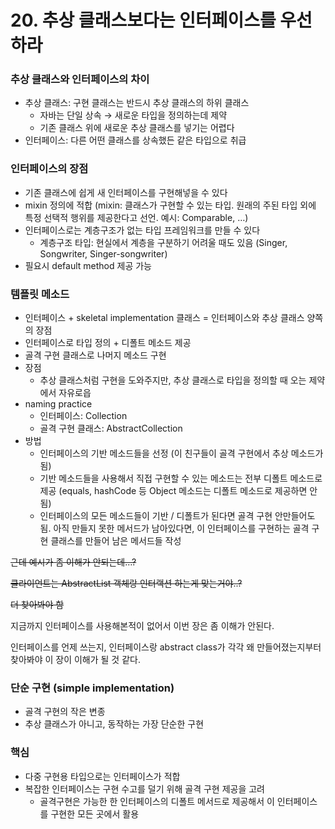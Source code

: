 # 20. 추상 클래스보다는 인터페이스를 우선하라

### 추상 클래스와 인터페이스의 차이

- 추상 클래스: 구현 클래스는 반드시 추상 클래스의 하위 클래스
    - 자바는 단일 상속 → 새로운 타입을 정의하는데 제약
    - 기존 클래스 위에 새로운 추상 클래스를 넣기는 어렵다
- 인터페이스: 다른 어떤 클래스를 상속했든 같은 타입으로 취급

### 인터페이스의 장점

- 기존 클래스에 쉽게 새 인터페이스를 구현해넣을 수 있다
- mixin 정의에 적합 (mixin: 클래스가 구현할 수 있는 타입. 원래의 주된 타입 외에 특정 선택적 행위를 제공한다고 선언. 예시: Comparable, …)
- 인터페이스로는 계층구조가 없는 타입 프레임워크를 만들 수 있다
    - 계층구조 타입: 현실에서 계층을 구분하기 어려울 때도 있음 (Singer, Songwriter, Singer-songwriter)
- 필요시 default method 제공 가능

### 템플릿 메소드

- 인터페이스 + skeletal implementation 클래스 = 인터페이스와 추상 클래스 양쪽의 장점
- 인터페이스로 타입 정의 + 디폴트 메소드 제공
- 골격 구현 클래스로 나머지 메소드 구현
- 장점
    - 추상 클래스처럼 구현을 도와주지만, 추상 클래스로 타입을 정의할 때 오는 제약에서 자유로읍
- naming practice
    - 인터페이스: Collection
    - 골격 구현 클래스: AbstractCollection
- 방법
    - 인터페이스의 기반 메소드들을 선정 (이 친구들이 골격 구현에서 추상 메소드가 됨)
    - 기반 메소드들을 사용해서 직접 구현할 수 있는 메소드는 전부 디폴트 메소드로 제공 (equals, hashCode 등 Object 메소드는 디폴트 메소드로 제공하면 안됨)
    - 인터페이스의 모든 메소드들이 기반 / 디폴트가 된다면 골격 구현 안만들어도 됨. 아직 만들지 못한 메서드가 남아있다면, 이 인터페이스를 구현하는 골격 구현 클래스를 만들어 남은 메서드들 작성

~~근데 예시가 좀 이해가 안되는데…?~~

~~클라이언트는 AbstractList 객체랑 인터랙션 하는게 맞는거야..?~~ 

~~더 찾아봐야 함~~

지금까지 인터페이스를 사용해본적이 없어서 이번 장은 좀 이해가 안된다.

인터페이스를 언제 쓰는지, 인터페이스랑 abstract class가 각각 왜 만들어졌는지부터 찾아봐야 이 장이 이해가 될 것 같다.

### 단순 구현 (simple implementation)

- 골격 구현의 작은 변종
- 추상 클래스가 아니고, 동작하는 가장 단순한 구현

### 핵심

- 다중 구현용 타입으로는 인터페이스가 적합
- 복잡한 인터페이스는 구현 수고를 덜기 위해 골격 구현 제공을 고려
    - 골격구현은 가능한 한 인터페이스의 디폴트 메서드로 제공해서 이 인터페이스를 구현한 모든 곳에서 활용
